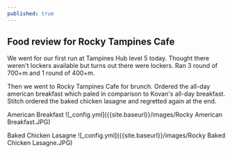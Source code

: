 ```yaml
---
published: true
---
```

## Food review for Rocky Tampines Cafe

We went for our first run at Tampines Hub level 5 today. Thought there weren't lockers available but turns out there were lockers. Ran 3 round of 700+m and 1 round of 400+m. 

Then we went to Rocky Tampines Cafe for brunch. Ordered the all-day american breakfast which paled in comparison to Kovan's all-day breakfast. Stitch ordered the baked chicken lasagne and regretted again at the end.

American Breakfast
![_config.yml]({{site.baseurl}}/images/Rocky American Breakfast.JPG)

Baked Chicken Lasagne
![_config.yml]({{site.baseurl}}/images/Rocky Baked Chicken Lasagne.JPG)
